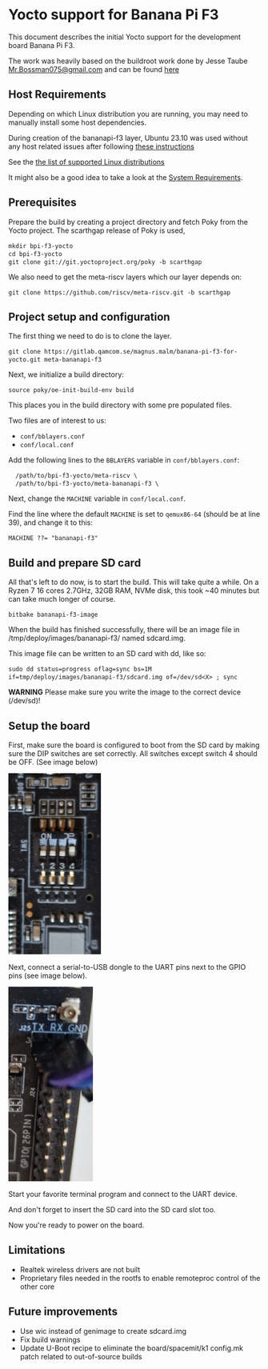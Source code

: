 # Yocto support for Banana Pi F3  #

This document describes the initial Yocto support for the development board Banana Pi F3. 

The work was heavily based on the buildroot work done by Jesse Taube <Mr.Bossman075@gmail.com> and can be found [here](https://github.com/Mr-Bossman/bpi-f3-buildroot)

## Host Requirements ##

Depending on which Linux distribution you are running, you may need to manually install some host dependencies.

During creation of the bananapi-f3 layer, Ubuntu 23.10 was used without any host related issues after following [these instructions](https://docs.yoctoproject.org/5.0.4/ref-manual/system-requirements.html#ubuntu-and-debian)

See the [the list of supported Linux distributions](https://docs.yoctoproject.org/5.0.4/ref-manual/system-requirements.html#supported-linux-distributions)

It might also be a good idea to take a look at the [System Requirements](https://docs.yoctoproject.org/5.0.4/ref-manual/system-requirements.html#system-requirements).

## Prerequisites ##

Prepare the build by creating a project directory and fetch Poky from the Yocto project. The scarthgap release of Poky is used,

```shell
mkdir bpi-f3-yocto
cd bpi-f3-yocto
git clone git://git.yoctoproject.org/poky -b scarthgap
```

We also need to get the meta-riscv layers which our layer depends on:

```shell
git clone https://github.com/riscv/meta-riscv.git -b scarthgap
```

## Project setup and configuration ##

The first thing we need to do is to clone the layer.

```shell
git clone https://gitlab.qamcom.se/magnus.malm/banana-pi-f3-for-yocto.git meta-bananapi-f3
```

Next, we initialize a build directory:

```shell
source poky/oe-init-build-env build
```

This places you in the build directory with some pre populated files.

Two files are of interest to us:
  * `conf/bblayers.conf`
  * `conf/local.conf`

Add the following lines to the `BBLAYERS` variable in `conf/bblayers.conf`:
```
  /path/to/bpi-f3-yocto/meta-riscv \
  /path/to/bpi-f3-yocto/meta-bananapi-f3 \
```

Next, change the `MACHINE` variable in `conf/local.conf`.

Find the line where the default `MACHINE` is set to `qemux86-64` (should be at line 39), and change it to this:

```shell
MACHINE ??= "bananapi-f3"
```

## Build and prepare SD card ##

All that's left to do now, is to start the build. This will take quite a while. On a Ryzen 7 16 cores 2.7GHz, 32GB RAM, NVMe disk, this took ~40 minutes but can take much longer of course.

```shell
bitbake bananapi-f3-image
```

When the build has finished successfully, there will be an image file in <build>/tmp/deploy/images/bananapi-f3/ named sdcard.img.

This image file can be written to an SD card with dd, like so:

```shell
sudo dd status=progress oflag=sync bs=1M if=tmp/deploy/images/bananapi-f3/sdcard.img of=/dev/sd<X> ; sync
```

**WARNING** Please make sure you write the image to the correct device (/dev/sd<X>)!

## Setup the board ##

First, make sure the board is configured to boot from the SD card by making sure the DIP switches are set correctly. All switches except switch 4 should be OFF. (See image below)

![DIP switches](bpi-f3-dip-switches.png)

Next, connect a serial-to-USB dongle to the UART pins next to the GPIO pins (see image below).

![DIP UART](bpi-f3-uart.png)

Start your favorite terminal program and connect to the UART device.

And don't forget to insert the SD card into the SD card slot too.

Now you're ready to power on the board.

## Limitations ##

  * Realtek wireless drivers are not built
  * Proprietary files needed in the rootfs to enable remoteproc control of the other core

## Future improvements ##

  * Use wic instead of genimage to create sdcard.img
  * Fix build warnings
  * Update U-Boot recipe to eliminate the board/spacemit/k1 config.mk patch related to out-of-source builds
